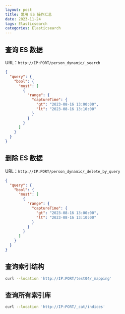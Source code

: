 ```yaml
---
layout: post
title: 常用 ES 操作汇总
date: 2023-11-24
tags: Elasticsearch
categories: Elasticsearch
---
```


## 查询 ES 数据

URL：`http://IP:PORT/person_dynamic/_search`

```json
{
  "query": {
    "bool": {
      "must": [
        {
          "range": {
            "captureTime": {
              "gt": "2023-08-16 13:00:00",
              "lt": "2023-08-16 13:10:00"
            }
          }
        }
      ]
    }
  }
}
```

## 删除 ES 数据

URL：`http://IP:PORT/person_dynamic/_delete_by_query`

```json
{
  "query": {
    "bool": {
      "must": [
        {
          "range": {
            "captureTime": {
              "gt": "2023-08-16 13:00:00",
              "lt": "2023-08-16 13:10:00"
            }
          }
        }
      ]
    }
  }
}
```

## 查询索引结构

```bash
curl --location 'http://IP:PORT/test04/_mapping'
```

## 查询所有索引库

```bash
curl --location 'http://IP:PORT/_cat/indices'
```
